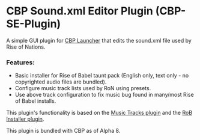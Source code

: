 # CBP Sound.xml Editor Plugin (CBP-SE-Plugin)

A simple GUI plugin for [CBP Launcher](https://github.com/MHLoppy/CBP-Launcher) that edits the sound.xml file used by Rise of Nations.

### Features:
- Basic installer for Rise of Babel taunt pack (English only, text only - no copyrighted audio files are bundled).
- Configure music track lists used by RoN using presets.
- Use above track configuration to fix music bug found in many/most Rise of Babel installs.

This plugin's functionality is based on the [Music Tracks plugin](https://github.com/MHLoppy/CBP-MT-Plugin) and the [RoB Installer plugin](https://github.com/MHLoppy/CBP-RoB-Plugin).

This plugin is bundled with CBP as of Alpha 8.
